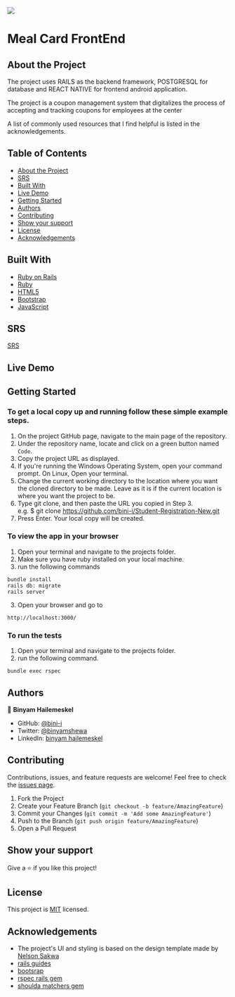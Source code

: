 [![](https://img.shields.io/badge/Binyam%20Hailemeskel-blueviolet)](https://bini-i.github.io/)

# Meal Card FrontEnd

## About the Project

The project uses RAILS as the backend framework, POSTGRESQL for database and REACT NATIVE for frontend android application.

The project is a coupon management system that digitalizes the process of accepting and tracking coupons for employees at the center

A list of commonly used resources that I find helpful is listed in the acknowledgements.

## Table of Contents

- [About the Project](#about-the-project)
- [SRS](#SRS)
- [Built With](#built-with)
- [Live Demo](#live-demo)
- [Getting Started](#getting-started)
- [Authors](#authors)
- [Contributing](#contributing)
- [Show your support](#show-your-support)
- [License](#license)
- [Acknowledgements](#acknowledgements)

## Built With

- [Ruby on Rails](https://rubyonrails.org/)
- [Ruby](https://www.ruby-lang.org/en/)
- [HTML5](https://en.wikipedia.org/wiki/HTML5)
- [Bootstrap](https://getbootstrap.com/)
- [JavaScript](https://en.wikipedia.org/wiki/JavaScript)

## SRS

[SRS](https://docs.google.com/document/d/e/2PACX-1vS8mkWKRZU0pvQJjQxLcdGqbHqwsGAf-B_MFYLalTsemA9YOoYdSeYZ4yJetI5VYX9n6ZFGYI4uCz6s/pub)

## Live Demo

<!-- [Live Demo Link](https://.herokuapp.com/) -->

## Getting Started

### To get a local copy up and running follow these simple example steps.

1. On the project GitHub page, navigate to the main page of the repository.
2. Under the repository name, locate and click on a green button named `Code`.
3. Copy the project URL as displayed.
4. If you're running the Windows Operating System, open your command prompt. On Linux, Open your terminal.
5. Change the current working directory to the location where you want the cloned directory to be made. Leave as it is if the current location is where you want the project to be.
6. Type git clone, and then paste the URL you copied in Step 3. <br>
   e.g. $ git clone https://github.com/bini-i/Student-Registration-New.git
7. Press Enter. Your local copy will be created.

### To view the app in your browser

1. Open your terminal and navigate to the projects folder.
2. Make sure you have ruby installed on your local machine.
3. run the following commands

```
bundle install
rails db: migrate
rails server
```

3. Open your browser and go to

```
http://localhost:3000/
```

### To run the tests

1. Open your terminal and navigate to the projects folder.
2. run the following command.

```
bundle exec rspec
```

## Authors

👤 **Binyam Hailemeskel**

- GitHub: [@bini-i](https://github.com/bini-i)
- Twitter: [@binyamshewa](https://twitter.com/binyamshewa)
- LinkedIn: [binyam hailemeskel](https://www.linkedin.com/in/bini-i/)

## Contributing

Contributions, issues, and feature requests are welcome!
Feel free to check the [issues page](../../issues).

1. Fork the Project
2. Create your Feature Branch (`git checkout -b feature/AmazingFeature`)
3. Commit your Changes (`git commit -m 'Add some AmazingFeature'`)
4. Push to the Branch (`git push origin feature/AmazingFeature`)
5. Open a Pull Request

## Show your support

Give a ⭐️ if you like this project!

## License

This project is [MIT](./LICENSE) licensed.

## Acknowledgements

- The project's UI and styling is based on the design template made by [Nelson Sakwa](https://www.behance.net/sakwadesignstudio)
- [rails guides](https://guides.rubyonrails.org/)
- [bootsrap](https://getbootstrap.com/)
- [rspec rails gem](https://github.com/rspec/rspec-rails)
- [shoulda matchers gem](https://github.com/thoughtbot/shoulda-matchers)
